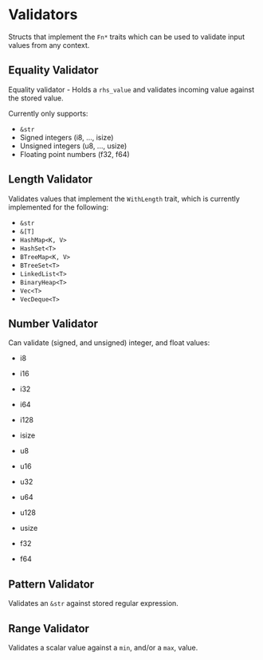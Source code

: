 # Validators

Structs that implement the `Fn*` traits which can be used to validate input values from any context.

## Equality Validator

Equality validator - Holds a `rhs_value` and validates incoming value against the stored value.

Currently only supports:

- `&str`
- Signed integers (i8, ..., isize)
- Unsigned integers (u8, ..., usize)
- Floating point numbers (f32, f64)

## Length Validator

Validates values that implement the `WithLength` trait, which is currently implemented for the following:

- `&str`
- `&[T]`
- `HashMap<K, V>`
- `HashSet<T>`
- `BTreeMap<K, V>`
- `BTreeSet<T>`
- `LinkedList<T>`
- `BinaryHeap<T>`
- `Vec<T>`
- `VecDeque<T>`

## Number Validator

Can validate (signed, and unsigned) integer, and float values:

- i8
- i16
- i32
- i64
- i128
- isize

- u8
- u16
- u32
- u64
- u128
- usize

- f32
- f64

## Pattern Validator

Validates an `&str` against stored regular expression.

## Range Validator

Validates a scalar value against a `min`, and/or a `max`, value.
